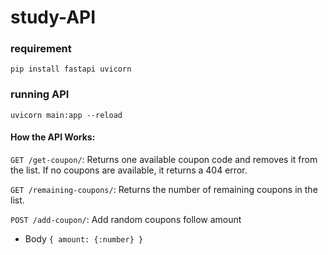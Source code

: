 # study-API
### requirement 
`pip install fastapi uvicorn`

### running API 
`uvicorn main:app --reload`

#### How the API Works:
`GET /get-coupon/`: Returns one available coupon code and removes it from the list. If no coupons are available, it returns a 404 error.

`GET /remaining-coupons/`: Returns the number of remaining coupons in the list.

`POST /add-coupon/`:  Add random coupons follow amount
- Body `{ amount: {:number} }`